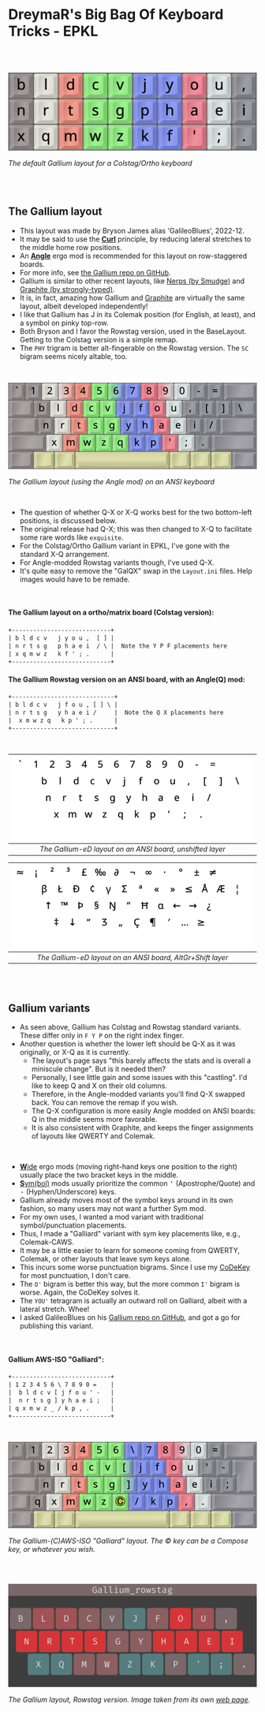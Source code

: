 DreymaR's Big Bag Of Keyboard Tricks - EPKL
===========================================
<br><br>

![Gallium Rowstag help image](./Gallium_Ortho_EPKL.png)

_The default Gallium layout for a Colstag/Ortho keyboard_

<br><br>

The Gallium layout
--------------------
- This layout was made by Bryson James alias 'GalileoBlues', 2022-12.
- It may be said to use the [**Curl**][ErgCrl] principle, by reducing lateral stretches to the middle home row positions.
- An [**Angle**][ErgAWi] ergo mod is recommended for this layout on row-staggered boards.
- For more info, see [the Gallium repo on GitHub][GalGit].
- Gallium is similar to other recent layouts, like [Nerps (by Smudge)][NrpRed] and [Graphite (by strongly-typed)][GraGit].
- It is, in fact, amazing how Gallium and [Graphite][GraPKL] are virtually the same layout, albeit developed independently!
- I like that Gallium has J in its Colemak position (for English, at least), and a symbol on pinky top-row.
- Both Bryson and I favor the Rowstag version, used in the BaseLayout. Getting to the Colstag version is a simple remap.
- The `PHY` trigram is better alt-fingerable on the Rowstag version. The `SC` bigram seems nicely altable, too.
<br>

![Gallium Angle-ANSI help image](./Gallium_ANS-A_EPKL.png)

_The Gallium layout (using the Angle mod) on an ANSI keyboard_

<br>

- The question of whether Q-X or X-Q works best for the two bottom-left positions, is discussed below.
- The original release had Q-X; this was then changed to X-Q to facilitate some rare words like `exquisite`.
- For the Colstag/Ortho Gallium variant in EPKL, I've gone with the standard X-Q arrangement.
- For Angle-modded Rowstag variants though, I've used Q-X.
- It's quite easy to remove the "GalQX" swap in the `Layout.ini` files. Help images would have to be remade.
<br>

#### The Gallium layout on a ortho/matrix board (Colstag version):
```
+----------------------------+
| b l d c v   j y o u ,  [ ] |
| n r t s g   p h a e i  / \ |  Note the Y P F placements here
| x q m w z   k f ' ; .      |
+----------------------------+
```

#### The Gallium Rowstag version on an ANSI board, with an Angle(Q) mod:
```
+-----------------------------+
| b l d c v   j f o u , [ ] \ |
| n r t s g   y h a e i /     |  Note the Q X placements here
|  x m w z q   k p ' ; .      |
+-----------------------------+
```

<br>

|![EPKL help image for Gallium-eD on an ANSI board, unshifted layer](./Gal-eD_ANS_Angle/state0.png)|
|   :---:   |
|_The Gallium-eD layout on an ANSI board, unshifted layer_|

|![EPKL help image for Gallium-eD on an ANSI board, AltGr+Shift layer](./Gal-eD_ANS_Angle/state7.png)|
|   :---:   |
|_The Gallium-eD layout on an ANSI board, AltGr+Shift layer_|

<br><br>

Gallium variants
------------------
- As seen above, Gallium has Colstag and Rowstag standard variants. These differ only in `F Y P` on the right index finger.
- Another question is whether the lower left should be Q-X as it was originally, or X-Q as it is currently.
	- The layout's page says "this barely affects the stats and is overall a miniscule change". But is it needed then?
	- Personally, I see little gain and some issues with this "castling". I'd like to keep Q and X on their old columns.
	- Therefore, in the Angle-modded variants you'll find Q-X swapped back. You can remove the remap if you wish.
	- The Q-X configuration is more easily Angle modded on ANSI boards: Q in the middle seems more favorable.
	- It is also consistent with Graphite, and keeps the finger assignments of layouts like QWERTY and Colemak.
<br>

- [**W**ide][ErgAWi] ergo mods (moving right-hand keys one position to the right) usually place the two bracket keys in the middle.
- [**S**ym(bol)][ErgSym] mods usually prioritize the common <kbd>'</kbd> (Apostrophe/Quote) and <kbd>-</kbd> (Hyphen/Underscore) keys.
- Gallium already moves most of the symbol keys around in its own fashion, so many users may not want a further Sym mod.
- For my own uses, I wanted a mod variant with traditional symbol/punctuation placements.
- Thus, I made a "Galliard" variant with sym key placements like, e.g., Colemak-CAWS.
- It may be a little easier to learn for someone coming from QWERTY, Colemak, or other layouts that leave sym keys alone.
- This incurs some worse punctuation bigrams. Since I use my [CoDeKey][CoDeKy] for most punctuation, I don't care.
- The `O'` bigram is better this way, but the more common `I'` bigram is worse. Again, the CoDeKey solves it.
- The `YOU'` tetragram is actually an outward roll on Galliard, albeit with a lateral stretch. Whee!
- I asked GalileoBlues on his [Gallium repo on GitHub][GalIs5], and got a go for publishing this variant.
<br>

#### Gallium AWS-ISO "Galliard":
```
+----------------------------+
| 1 2 3 4 5 6 \ 7 8 9 0 =    |
|  b l d c v [ j f o u ' -   |
|  n r t s g ] y h a e i ;   |
| q x m w z _ / k p , .      |
+----------------------------+
```

<br>

![Gallium (C)AWS-ISO help image](./Gallium_ISO-AWS_EPKL.png)

_The Gallium-(C)AWS-ISO "Galliard" layout. The © key can be a Compose key, or whatever you wish._

<br><br>


![Gallium image from its web site](./_Res/Gallium-RowStag_Web.png)

_The Gallium layout, Rowstag version. Image taken from its own [web page][GalGit]._


[GalGit]: https://github.com/GalileoBlues/Gallium                   (The Gallium layout on GitHub)
[GraGit]: https://github.com/rdavison/graphite-layout               (The Graphite layout on GitHub)
[NrpRed]: https://www.reddit.com/r/KeyboardLayouts/comments/tpwyjc/ (The Nerps layout on Reddit)
[GraPKL]: ../Graphite/                                              (The Graphite layout in EPKL)
[GalIs5]: https://github.com/GalileoBlues/Gallium/issues/5          (GitHub issue on adding Gallium to EPKL)
[ErgAWi]: https://dreymar.colemak.org/ergo-mods.html#angle-wide     (DreymaR's BigBag on Angle+Wide ergo mods)
[ErgCrl]: https://dreymar.colemak.org/ergo-mods.html#curl-dh        (DreymaR's BigBag on the Curl-DH ergo mod)
[ErgSym]: https://dreymar.colemak.org/ergo-mods.html#symbols        (DreymaR's BigBag on the Symbols ergo mod)
[CoDeKy]: https://github.com/DreymaR/BigBagKbdTrixPKL/blob/master/README.md#advanced-composecodekey  (The EPKL README on the CoDeKey)
